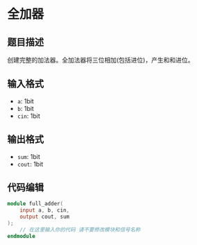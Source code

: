 # 全加器

## 题目描述

创建完整的加法器。全加法器将三位相加(包括进位)，产生和和进位。

## 输入格式

- `a`: 1bit
- `b`: 1bit
- `cin`: 1bit

## 输出格式

- `sum`: 1bit
- `cout`: 1bit

## 代码编辑

```verilog
module full_adder(
    input a, b, cin,
    output cout, sum
);
    // 在这里输入你的代码 请不要修改模块和信号名称
endmodule
```